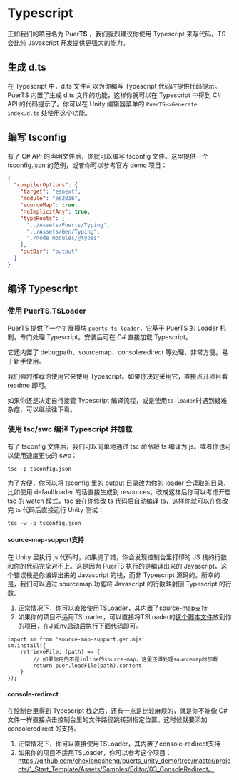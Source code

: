# Typescript

正如我们的项目名为 Puer**TS** ，我们强烈建议你使用 Typescript 来写代码。TS 会比纯 Javascript 开发提供更强大的能力。

## 生成 d.ts

在 Typescript 中，d.ts 文件可以为你编写 Typescript 代码时提供代码提示。PuerTS 内置了生成 d.ts 文件的功能，这样你就可以在 Typescript 中得到 C# API 的代码提示了。你可以在 Unity 编辑器菜单的 `PuerTS->Generate index.d.ts` 处使用这个功能。

## 编写 tsconfig

有了 C# API 的声明文件后，你就可以编写 tsconfig 文件。这里提供一个 tsconfig.json 的范例，或者你可以参考官方 demo 项目：

```json
{
  "compilerOptions": {
    "target": "esnext",
    "module": "es2016",
    "sourceMap": true,
    "noImplicitAny": true,
    "typeRoots": [
      "../Assets/Puerts/Typing",
      "../Assets/Gen/Typing",
      "./node_modules/@types"
    ],
    "outDir": "output"
  }
}
```

## 编译 Typescript

### 使用 PuerTS.TSLoader

PuerTS 提供了一个扩展模块 `puerts-ts-loader`，它基于 PuerTS 的 Loader 机制，专门处理 Typescript。安装后可在 C# 直接加载 Typescript。

它还内置了 debugpath、sourcemap、consoleredirect 等处理，非常方便。易于新手使用。

我们强烈推荐你使用它来使用 Typescript。如果你决定采用它，直接点开项目看 readme 即可。

如果你还是决定自行接管 Typescript 编译流程，或是使用`ts-loader`时遇到疑难杂症，可以继续往下看。

### 使用 tsc/swc 编译 Typescript 并加载

有了 tsconfig 文件后，我们可以简单地通过 tsc 命令将 ts 编译为 js。或者你也可以使用速度更快的 swc：

```shell
tsc -p tsconfig.json
```

为了方便，你可以将 tsconfig 里的 output 目录改为你的 loader 会读取的目录，比如使用 defaultloader 的话直接生成到 resources。改成这样后你可以考虑开启 tsc 的 watch 模式，tsc 会在你修改 ts 代码后自动编译 ts，这样你就可以在修改完 ts 代码后直接运行 Unity 测试：

```shell
tsc -w -p tsconfig.json
```

#### source-map-support支持
在 Unity 里执行 js 代码时，如果抛了错，你会发现控制台里打印的 JS 栈的行数和你的代码完全对不上。这是因为 PuerTS 执行的是编译出来的 Javascript，这个错误栈是你编译出来的 Javascript 的栈，而非 Typescript 源码的。所幸的是，我们可以通过 sourcemap 功能将 Javascript 的行数映射回 Typescript 的行数。

1. 正常情况下，你可以直接使用TSLoader，其内置了source-map支持
2. 如果你的项目不适用TSLoader，可以直接将TSLoader的[这个脚本文件](https://github.com/zombieyang/puerts-ts-loader/blob/main/upm/Editor/ConsoleRedirect/Typescripts/source-map-support.gen.mjs)放到你的项目，在JsEnv启动后执行下面代码即可。
```
import sm from 'source-map-support.gen.mjs'
sm.install({
    retrieveFile: (path) => {
        // 如果你用的不是inline的source-map，这里还得处理sourcemap的加载
        return puer.loadFile(path).content
    }
});
```

#### console-redirect

在控制台里得到 Typescript 栈之后，还有一点是比较麻烦的，就是你不能像 C# 文件一样直接点击控制台里的文件路径跳转到指定位置。这时候就要添加 consoleredirect 的支持。

1. 正常情况下，你可以直接使用TSLoader，其内置了console-redirect支持
2. 如果你的项目不适用TSLoader，你可以参考这个项目：https://github.com/chexiongsheng/puerts_unity_demo/tree/master/projects/1_Start_Template/Assets/Samples/Editor/03_ConsoleRedirect。
